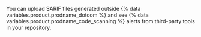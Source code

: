 You can upload SARIF files generated outside {% data variables.product.prodname_dotcom %} and see {% data variables.product.prodname_code_scanning %} alerts from third-party tools in your repository.

